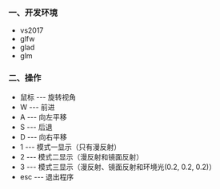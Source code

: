 ###  一、开发环境
* vs2017
* glfw
* glad
* glm

### 二、操作

* 鼠标 --- 旋转视角
* W --- 前进
* A --- 向左平移
* S --- 后退
* D --- 向右平移
* 1 --- 模式一显示（只有漫反射）
* 2 --- 模式二显示（漫反射和镜面反射）
* 3 --- 模式三显示（漫反射、镜面反射和环境光(0.2, 0.2, 0.2)）
* esc --- 退出程序
